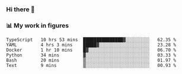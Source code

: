 ### Hi there 👋

### 📊 My work in figures

<!--START_SECTION:waka-->

```text
TypeScript   10 hrs 53 mins  ███████████████▓░░░░░░░░░   62.35 %
YAML         4 hrs 3 mins    █████▓░░░░░░░░░░░░░░░░░░░   23.28 %
Docker       1 hr 10 mins    █▓░░░░░░░░░░░░░░░░░░░░░░░   06.70 %
Python       34 mins         ▓░░░░░░░░░░░░░░░░░░░░░░░░   03.33 %
Bash         20 mins         ▒░░░░░░░░░░░░░░░░░░░░░░░░   01.97 %
Text         9 mins          ▒░░░░░░░░░░░░░░░░░░░░░░░░   00.93 %
```

<!--END_SECTION:waka-->

